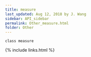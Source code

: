 ```yaml
---
title: measure
last_updated: Aug 12, 2018 by J. Wang
sidebar: API_sidebar
permalink: Other_measure.html
folder: Other
---
```


`class measure`

{% include links.html %}